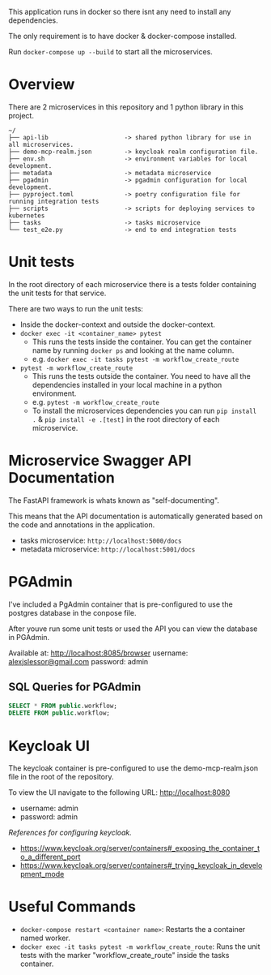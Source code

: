 This application runs in docker so there isnt any need to install any dependencies.

The only requirement is to have docker & docker-compose installed.

Run `docker-compose up --build` to start all the microservices.

# Overview

There are 2 microservices in this repository and 1 python library in this project.
```
~/
├── api-lib                     -> shared python library for use in all microservices.
├── demo-mcp-realm.json         -> keycloak realm configuration file.
├── env.sh                      -> environment variables for local development.
├── metadata                    -> metadata microservice
├── pgadmin                     -> pgadmin configuration for local development.
├── pyproject.toml              -> poetry configuration file for running integration tests
├── scripts                     -> scripts for deploying services to kubernetes
├── tasks                       -> tasks microservice
└── test_e2e.py                 -> end to end integration tests
```
# Unit tests
In the root directory of each microservice there is a tests folder containing the  unit tests for that service.

There are two ways to run the unit tests:
- Inside the docker-context and outside the docker-context.
- `docker exec -it <container_name> pytest`
  - This runs the tests inside the container. You can get the container name by running `docker ps` and looking at the name column.
  - e.g. `docker exec -it tasks pytest -m workflow_create_route`
- `pytest -m workflow_create_route`
  - This runs the tests outside the container. You need to have all the dependencies installed in your local machine in a python environment.
  - e.g. `pytest -m workflow_create_route`
  - To install the microservices dependencies you can run `pip install .` & `pip install -e .[test]` in the root directory of each microservice.


# Microservice Swagger API Documentation
The FastAPI framework is whats known as "self-documenting".

This means that the API documentation is automatically generated based on the code and annotations in the application.
- tasks microservice: `http://localhost:5000/docs`
- metadata microservice: `http://localhost:5001/docs`

# PGAdmin
I've included a PgAdmin container that is pre-configured to use the postgres database in the conpose file.

After youve run some unit tests or used the API you can view the database in PGAdmin.

Available at: [http://localhost:8085/browser](http://localhost:8085/browser)
username: alexjslessor@gmail.com
password: admin

## SQL Queries for PGAdmin
```sql
SELECT * FROM public.workflow;
DELETE FROM public.workflow;
```

# Keycloak UI
The keycloak container is pre-configured to use the demo-mcp-realm.json file in the root of the repository.

To view the UI navigate to the following URL: [http://localhost:8080](http://localhost:8080)

- username: admin
- password: admin

*References for configuring keycloak.*
- https://www.keycloak.org/server/containers#_exposing_the_container_to_a_different_port
- https://www.keycloak.org/server/containers#_trying_keycloak_in_development_mode


# Useful Commands
- `docker-compose restart <container name>`: Restarts the a container named worker.
- `docker exec -it tasks pytest -m workflow_create_route`: Runs the unit tests with the marker "workflow_create_route" inside the tasks container.